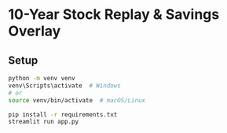
# 10-Year Stock Replay & Savings Overlay

## Setup
```bash
python -m venv venv
venv\Scripts\activate  # Windows
# or
source venv/bin/activate  # macOS/Linux

pip install -r requirements.txt
streamlit run app.py
```

